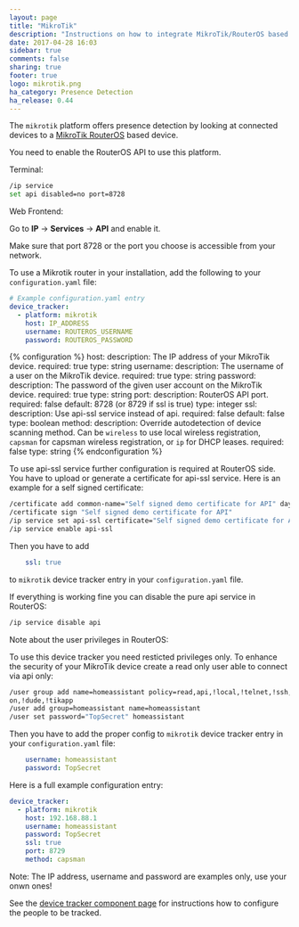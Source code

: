 ```yaml
---
layout: page
title: "MikroTik"
description: "Instructions on how to integrate MikroTik/RouterOS based devices into Home Assistant."
date: 2017-04-28 16:03
sidebar: true
comments: false
sharing: true
footer: true
logo: mikrotik.png
ha_category: Presence Detection
ha_release: 0.44
---
```



The `mikrotik` platform offers presence detection by looking at connected devices to a [MikroTik RouterOS](http://mikrotik.com) based device.

You need to enable the RouterOS API to use this platform.

Terminal:

```bash
/ip service
set api disabled=no port=8728
```

Web Frontend:

Go to **IP** -> **Services** -> **API** and enable it.

Make sure that port 8728 or the port you choose is accessible from your network.

To use a Mikrotik router in your installation, add the following to your `configuration.yaml` file:

```yaml
# Example configuration.yaml entry
device_tracker:
  - platform: mikrotik
    host: IP_ADDRESS
    username: ROUTEROS_USERNAME
    password: ROUTEROS_PASSWORD
```

{% configuration %}
host:
  description: The IP address of your MikroTik device.
  required: true
  type: string
username:
  description: The username of a user on the MikroTik device.
  required: true
  type: string
password:
  description: The password of the given user account on the MikroTik device.
  required: true
  type: string
port:
  description: RouterOS API port.
  required: false
  default: 8728 (or 8729 if ssl is true)
  type: integer
ssl:
  description: Use api-ssl service instead of api.
  required: false
  default: false
  type: boolean
method:
  description: Override autodetection of device scanning method. Can be `wireless` to use local wireless registration, `capsman` for capsman wireless registration, or `ip` for DHCP leases.
  required: false
  type: string
{% endconfiguration %}

To use api-ssl service further configuration is required at RouterOS side. You have to upload or generate a certificate for api-ssl service. Here is an example for a self signed certificate:

```bash
/certificate add common-name="Self signed demo certificate for API" days-valid=3650 name="Self signed demo certificate for API" key-usage=digital-signature,key-encipherment,tls-server,key-cert-sign,crl-sign
/certificate sign "Self signed demo certificate for API"
/ip service set api-ssl certificate="Self signed demo certificate for API"
/ip service enable api-ssl
```
Then you have to add
```yaml
    ssl: true
```
to `mikrotik` device tracker entry in your `configuration.yaml` file.

If everything is working fine you can disable the pure api service in RouterOS:

```bash
/ip service disable api
```

Note about the user privileges in RouterOS:

To use this device tracker you need resticted privileges only. To enhance the security of your MikroTik device create a read only user able to connect via api only:
```bash
/user group add name=homeassistant policy=read,api,!local,!telnet,!ssh,!ftp,!reboot,!write,!policy,!test,!winbox,!password,!web,!sniff,!sensitive
on,!dude,!tikapp
/user add group=homeassistant name=homeassistant
/user set password="TopSecret" homeassistant
```
Then you have to add the proper config to `mikrotik` device tracker entry in your `configuration.yaml` file:
```yaml
    username: homeassistant
    password: TopSecret
```
Here is a full example configuration entry:
```yaml
device_tracker:
  - platform: mikrotik
    host: 192.168.88.1
    username: homeassistant
    password: TopSecret
    ssl: true
    port: 8729
    method: capsman
```

Note: The IP address, username and password are examples only, use your onwn ones!

See the [device tracker component page](/components/device_tracker/) for instructions how to configure the people to be tracked.
